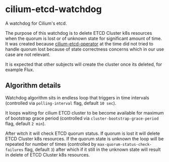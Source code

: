 # cilium-etcd-watchdog

A watchdog for Cilium's etcd.

The purpose of this watchdog is to delete ETCD Cluster k8s resources when the quorum is lost or of unknown state for significant amount of time.
It was created because [cilium-etcd-operator](https://github.com/cilium/cilium-etcd-operator) at the time did not tried to handle quorum lost because of state correctness concerns which in our use case are not relevant.

It is expected that other subjects will create the cluster once its deleted, for example Flux.

## Algorithm details

Watchdog algorithm sits in endless loop that triggers in time intervals (controlled via `polling-interval` flag, default `10 sec`).

It loops waiting for cilium ETCD cluster to be become available for maximum of bootstrap grace period (controlled via `cluster-bootstrap-grace-period` flag, default `2 min`).

After witch it will check ETCD quorum status.
If quorum is lost it will delete ETCD Cluster k8s resources.
If the quorum state is unknown the loop will be repeated for number of times (controlled by `max-quorum-status-check-failures` flag, default `3`) after which if it still in the unknown state will result in delete of ETCD Cluster k8s resources.
